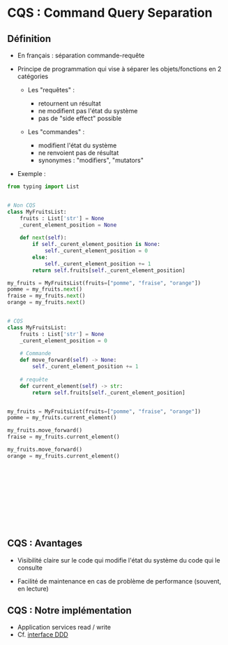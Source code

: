 # CQS : Command Query Separation


## Définition

- En français : séparation commande-requête

- Principe de programmation qui vise à séparer les objets/fonctions en 2 catégories
    - Les "requêtes" : 
        - retournent un résultat 
        - ne modifient pas l'état du système 
        - pas de "side effect" possible

    - Les "commandes" :
        - modifient l'état du système
        - ne renvoient pas de résultat
        - synonymes : "modifiers", "mutators"

- Exemple :

```python
from typing import List


# Non CQS
class MyFruitsList:
    fruits : List['str'] = None
    _curent_element_position = None
    
    def next(self):
        if self._curent_element_position is None:
            self._curent_element_position = 0
        else: 
            self._curent_element_position += 1
        return self.fruits[self._curent_element_position]

my_fruits = MyFruitsList(fruits=["pomme", "fraise", "orange"])
pomme = my_fruits.next()
fraise = my_fruits.next()
orange = my_fruits.next()


# CQS
class MyFruitsList:
    fruits : List['str'] = None
    _curent_element_position = 0
    
    # Commande
    def move_forward(self) -> None:
        self._curent_element_position += 1
    
    # requête 
    def current_element(self) -> str:
        return self.fruits[self._curent_element_position]


my_fruits = MyFruitsList(fruits=["pomme", "fraise", "orange"])
pomme = my_fruits.current_element()

my_fruits.move_forward()
fraise = my_fruits.current_element()

my_fruits.move_forward()
orange = my_fruits.current_element()

```

<br/><br/><br/><br/><br/><br/><br/><br/>


## CQS : Avantages

- Visibilité claire sur le code qui modifie l'état du système du code qui le consulte

- Facilité de maintenance en cas de problème de performance (souvent, en lecture)



## CQS : Notre implémentation

- Application services read / write
- Cf. [interface DDD](https://github.com/uclouvain/osis-common/blob/e9496bc8bc4b586a8ba2dafa5292992ae2f6c09b/ddd/interface.py)
